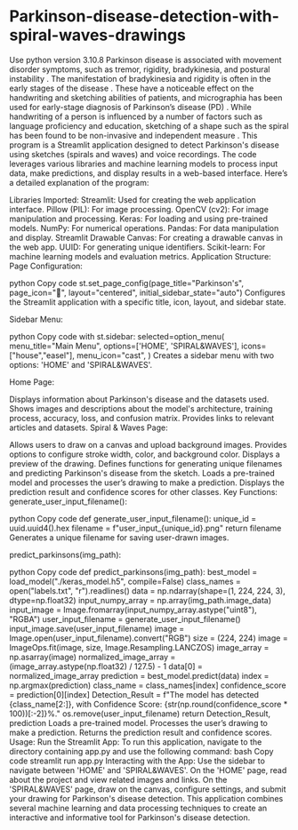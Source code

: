 # Parkinson-disease-detection-with-spiral-waves-drawings
Use python version 3.10.8
Parkinson disease is associated with movement disorder symptoms, such as tremor, rigidity, bradykinesia, and postural instability . The manifestation of bradykinesia and rigidity is often in the early stages of the disease . These have a noticeable effect on the handwriting and sketching abilities of patients, and micrographia has been used for early-stage diagnosis of Parkinson’s disease (PD) . While handwriting of a person is influenced by a number of factors such as language proficiency and education, sketching of a shape such as the spiral has been found to be non-invasive and independent measure .
This program is a Streamlit application designed to detect Parkinson's disease using sketches (spirals and waves) and voice recordings. The code leverages various libraries and machine learning models to process input data, make predictions, and display results in a web-based interface. Here’s a detailed explanation of the program:

Libraries Imported:
Streamlit: Used for creating the web application interface.
Pillow (PIL): For image processing.
OpenCV (cv2): For image manipulation and processing.
Keras: For loading and using pre-trained models.
NumPy: For numerical operations.
Pandas: For data manipulation and display.
Streamlit Drawable Canvas: For creating a drawable canvas in the web app.
UUID: For generating unique identifiers.
Scikit-learn: For machine learning models and evaluation metrics.
Application Structure:
Page Configuration:

python
Copy code
st.set_page_config(page_title="Parkinson's", page_icon="🧠", layout="centered", initial_sidebar_state="auto")
Configures the Streamlit application with a specific title, icon, layout, and sidebar state.

Sidebar Menu:

python
Copy code
with st.sidebar:
    selected=option_menu(
        menu_title="Main Menu",
        options=['HOME', 'SPIRAL&WAVES'],
        icons=["house","easel"],
        menu_icon="cast",
    )
Creates a sidebar menu with two options: 'HOME' and 'SPIRAL&WAVES'.

Home Page:

Displays information about Parkinson's disease and the datasets used.
Shows images and descriptions about the model's architecture, training process, accuracy, loss, and confusion matrix.
Provides links to relevant articles and datasets.
Spiral & Waves Page:

Allows users to draw on a canvas and upload background images.
Provides options to configure stroke width, color, and background color.
Displays a preview of the drawing.
Defines functions for generating unique filenames and predicting Parkinson's disease from the sketch.
Loads a pre-trained model and processes the user’s drawing to make a prediction.
Displays the prediction result and confidence scores for other classes.
Key Functions:
generate_user_input_filename():

python
Copy code
def generate_user_input_filename():
    unique_id = uuid.uuid4().hex 
    filename = f"user_input_{unique_id}.png"
    return filename
Generates a unique filename for saving user-drawn images.

predict_parkinsons(img_path):

python
Copy code
def predict_parkinsons(img_path):
    best_model = load_model("./keras_model.h5", compile=False)
    class_names = open("labels.txt", "r").readlines()
    data = np.ndarray(shape=(1, 224, 224, 3), dtype=np.float32)
    input_numpy_array = np.array(img_path.image_data)
    input_image = Image.fromarray(input_numpy_array.astype("uint8"), "RGBA")
    user_input_filename = generate_user_input_filename()
    input_image.save(user_input_filename)
    image = Image.open(user_input_filename).convert("RGB")
    size = (224, 224)
    image = ImageOps.fit(image, size, Image.Resampling.LANCZOS)
    image_array = np.asarray(image)
    normalized_image_array = (image_array.astype(np.float32) / 127.5) - 1
    data[0] = normalized_image_array
    prediction = best_model.predict(data)
    index = np.argmax(prediction)
    class_name = class_names[index]
    confidence_score = prediction[0][index]
    Detection_Result = f"The model has detected {class_name[2:]}, with Confidence Score: {str(np.round(confidence_score * 100))[:-2]}%."
    os.remove(user_input_filename)
    return Detection_Result, prediction
Loads a pre-trained model.
Processes the user’s drawing to make a prediction.
Returns the prediction result and confidence scores.
Usage:
Run the Streamlit App:
To run this application, navigate to the directory containing app.py and use the following command:
bash
Copy code
streamlit run app.py
Interacting with the App:
Use the sidebar to navigate between 'HOME' and 'SPIRAL&WAVES'.
On the 'HOME' page, read about the project and view related images and links.
On the 'SPIRAL&WAVES' page, draw on the canvas, configure settings, and submit your drawing for Parkinson's disease detection.
This application combines several machine learning and data processing techniques to create an interactive and informative tool for Parkinson's disease detection.





